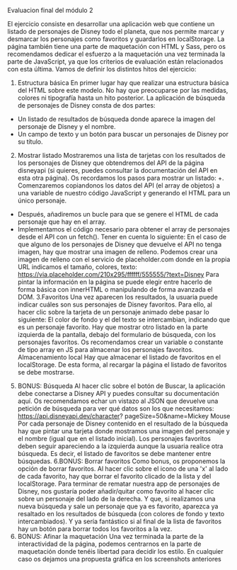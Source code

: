 Evaluacion final del módulo 2

El ejercicio consiste en desarrollar una aplicación web que contiene un listado de personajes de Disney todo el
planeta, que nos permite marcar y desmarcar los personajes como favoritos y guardarlos en localStorage.
La página también tiene una parte de maquetación con HTML y Sass, pero os recomendamos dedicar el
esfuerzo a la maquetación una vez terminada la parte de JavaScript, ya que los criterios de evaluación están
relacionados con esta última.
Vamos de definir los distintos hitos del ejercicio:
1. Estructura básica
En primer lugar hay que realizar una estructura básica del HTML sobre este modelo. No hay que preocuparse
por las medidas, colores ni tipografía hasta un hito posterior.
La aplicación de búsqueda de personajes de Disney consta de dos partes:
+ Un listado de resultados de búsqueda donde aparece la imagen del personaje de Disney y el nombre.
+ Un campo de texto y un botón para buscar un personajes de Disney por su título.
2. Mostrar listado
Mostraremos una lista de tarjetas con los resultados de los personajes de Disney que obtendremos del API de
la página disneyapi (si quieres, puedes consultar la documentación del API en esta otra página).
Os recordamos los pasos para mostrar un listado:
+. Comenzaremos copiandonos los datos del API (el array de objetos) a una variable de nuestro código
JavaScript y generando el HTML para un único personaje.
+ Después, añadiremos un bucle para que se genere el HTML de cada personaje que hay en el array.
+ Implementamos el código necesario para obtener el array de personajes desde el API con un fetch().
Tener en cuenta lo siguiente:
En el caso de que alguno de los personajes de Disney que devuelve el API no tenga imagen, hay que
mostrar una imagen de relleno. Podemos crear una imagen de relleno con el servicio de
placeholder.com donde en la propia URL indicamos el tamaño, colores, texto:
https://via.placeholder.com/210x295/ffffff/555555/?text=Disney
Para pintar la información en la página se puede elegir entre hacerlo de forma básica con innerHTML o
manipulando de forma avanzada el DOM.
3.Favoritos
Una vez aparecen los resultados, la usuaria puede indicar cuáles son sus personajes de Disney favoritos. Para
ello, al hacer clic sobre la tarjeta de un personaje animado debe pasar lo siguiente:
El color de fondo y el del texto se intercambian, indicando que es un personaje favorito.
Hay que mostrar otro listado en la parte izquierda de la pantalla, debajo del formulario de búsqueda,
con los personajes favoritos. Os recomendamos crear un variable o constante de tipo array en JS
para almacenar los personajes favoritos.
Almacenamiento local
Hay que almacenar el listado de favoritos en el localStorage. De esta forma, al recargar la página el listado de
favoritos se debe mostrarse.
5. BONUS: Búsqueda
Al hacer clic sobre el botón de Buscar, la aplicación debe conectarse a Disney API y puedes consultar
su documentación aquí.
Os recomendamos echar un vistazo al JSON que devuelve una petición de búsqueda para ver
qué datos son los que necesitamos: https://api.disneyapi.dev/character?
pageSize=50&name=Mickey Mouse
Por cada personaje de Disney contenido en el resultado de la búsqueda hay que pintar una tarjeta
donde mostramos una imagen del personaje y el nombre (igual que en el listado inicial).
Los personajes favoritos deben seguir apareciendo a la izquierda aunque la usuaria realice otra
búsqueda. Es decir, el listado de favoritos se debe mantener entre búsquedas.
6.BONUS: Borrar favoritos
Como bonus, os proponemos la opción de borrar favoritos. Al hacer clic sobre el icono de una 'x' al lado de
cada favorito, hay que borrar el favorito clicado de la lista y del localStorage.
Para terminar de rematar nuestra app de personajes de Disney, nos gustaría poder añadir/quitar como
favorito al hacer clic sobre un personaje del lado de la derecha. Y que, si realizamos una nueva búsqueda y
sale un personaje que ya es favorito, aparezca ya resaltado en los resultados de búsqueda (con colores de
fondo y texto intercambiados).
Y ya sería fantástico si al final de la lista de favoritos hay un botón para borrar todos los favoritos a la vez.
7. BONUS: Afinar la maquetación
Una vez terminada la parte de la interactividad de la página, podemos centrarnos en la parte de maquetación
donde tenéis libertad para decidir los estilo. En cualquier caso os dejamos una propuesta gráfica en los
screenshots anteriores
